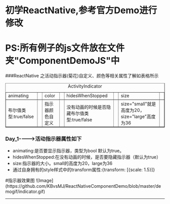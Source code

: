# 初学ReactNative,参考官方Demo进行修改

# PS:所有例子的js文件放在文件夹"ComponentDemoJS"中

###ReactNative 之活动指示器(菊花)自定义、颜色等相关属性了解如表格所示
<table border="1" align="center">
<caption  align="left">ActivityIndicator</caption>
<tr>
<td>animating<td>
<td>color<td>
<td>hidesWhenStopped<td>
<td>size<td>
</tr>
<tr>
<td>布尔值类型:true/false<td>
<td>指示器颜色自定义<td>
<td>没有动画的时候是否隐藏布尔值类型:true/false<td>
<td>size="small"就是高度为20，size="large"高度为36<td>
</tr>
</table>



<h3>Day_1---->活动指示器属性如下</h3>

<ul type="disc">
 <li>animating:是否要显示指示器，类型为bool 默认为true。</li>
 <li>hidesWhenStopped:在没有动画的时候，是否要隐藏指示器（默认为true） </li>
 <li>size:指示器的大小。small的高度为20，large为36</li>
 <li>通过自身拥有的style样式中的transform属性:{transform: [{scale: 1.5}]}</li>
</ul>
#指示器效果图
![Image](https://github.com/KBvsMJ/ReactNativeComponentDemo/blob/master/demogif/indicator.gif)
<hr size='1' color="#000000">
